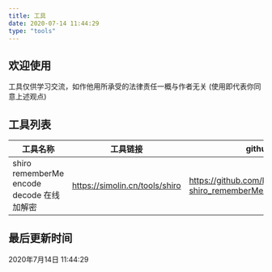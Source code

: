 ```yaml
---
title: 工具
date: 2020-07-14 11:44:29
type: "tools"
---
```


##  欢迎使用

工具仅供学习交流，如作他用所承受的法律责任一概与作者无关
(使用即代表你同意上述观点)

## 工具列表

工具名称|工具链接|github
-----------------------------------------|--------------------------------|------
shiro rememberMe encode decode 在线加解密|https://simolin.cn/tools/shiro|https://github.com/M-Kings/WEB-shiro_rememberMe_encode_decode



## 最后更新时间

2020年7月14日 11:44:29